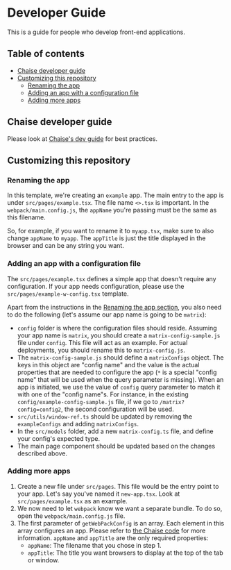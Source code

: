 # Developer Guide

This is a guide for people who develop front-end applications.

## Table of contents

- [Chaise developer guide](#chaise-developer-guide)
- [Customizing this repository](#customizing-this-repository)
  - [Renaming the app](#renaming-the-app)
  - [Adding an app with a configuration file](#adding-an-app-with-a-configuration-file)
  - [Adding more apps](#adding-more-apps)

## Chaise developer guide

Please look at [Chaise's dev guide](https://github.com/informatics-isi-edu/chaise/blob/master/docs/dev-docs/dev-guide.md) for best practices.

## Customizing this repository

### Renaming the app

In this template, we're creating an `example` app. The main entry to the app is under `src/pages/example.tsx`. The file name `<>.tsx` is important. In the `webpack/main.config.js`, the `appName` you're passing must be the same as this filename. 

So, for example, if you want to rename it to `myapp.tsx`, make sure to also change `appName` to `myapp`. The `appTitle` is just the title displayed in the browser and can be any string you want.

### Adding an app with a configuration file

The `src/pages/example.tsx` defines a simple app that doesn't require any configuration. If your app needs configuration, please use the `src/pages/example-w-config.tsx` template.

Apart from the instructions in the [Renaming the app section](#renaming-the-app), you also need to do the following (let's assume our app name is going to be `matrix`):

- `config` folder is where the configuration files should reside. Assuming your app name is `matrix`, you should create a `matrix-config-sample.js` file under `config`. This file will act as an example. For actual deployments, you should rename this to `matrix-config.js`. 
- The `matrix-config-sample.js` should define a `matrixConfigs` object. The keys in this object are "config name" and the value is the actual properties that are needed to configure the app (`*` is a special "config name" that will be used when the query parameter is missing). When an app is initiated, we use the value of `config` query parameter to match it with one of the "config name"s. For instance, in the existing `config/example-config-sample.js` file, if we go to `/matrix?config=config2`, the second configuration will be used.
- `src/utils/window-ref.ts` should be updated by removing the `exampleConfigs` and adding `matrixConfigs`.
- In the `src/models` folder, add a new `matrix-config.ts` file, and define your config's expected type.
- The main page component should be updated based on the changes described above.

### Adding more apps

1. Create a new file under `src/pages`. This file would be the entry point to your app. Let's say you've named it `new-app.tsx`. Look at `src/pages/example.tsx` as an example.
2. We now need to let `webpack` know we want a separate bundle. To do so, open the `webpack/main.config.js` file.
3. The first parameter of `getWebPackConfig` is an array. Each element in this array configures an app. Please refer to [the Chaise code](https://github.com/informatics-isi-edu/chaise/blob/master/webpack/app.config.js#L7,L37) for more information. `appName` and `appTitle` are the only required properties:
    - `appName`: The filename that you chose in step 1.
    - `appTitle`: The title you want browsers to display at the top of the tab or window.
